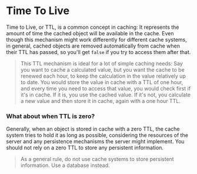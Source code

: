 # Time To Live

Time to Live, or TTL, is a common concept in caching: It represents the amount of time the cached object will be available in the cache. Even though this mechanism might work differently for different cache systems, in general, cached objects are removed automatically from cache when their TTL has passed, so you'll get `false` if you try to access them after that.

> This TTL mechanism is ideal for a lot of simple caching needs: Say you want to cache a calculated value, but you want the cache to be renewed each hour, to keep the calculation in the value relatively up to date. You would store the value in cache with a TTL of one hour, and every time you need to access that value, you would check first if it's in cache. If it is, you use the cached value. If it's not, you calculate a new value and then store it in cache, again with a one hour TTL.

### What about when TTL is zero?

Generally, when an object is stored in cache with a zero TTL, the cache system tries to hold it as long as possible, considering the resources of the server and any persistence mechanisms the server might implement. You should not rely on a zero TTL to store any persistent information.

> As a general rule, do not use cache systems to store persistent information. Use a database instead.

